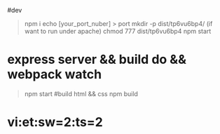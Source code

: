 #dev
> npm i 
> echo [your_port_nuber] > port
> mkdir -p dist/tp6vu6bp4/
> (if want to run under apache) chmod 777 dist/tp6vu6bp4
> npm start
# express server && build do && webpack watch
> npm start
#build html && css
> npm build
# vi:et:sw=2:ts=2
